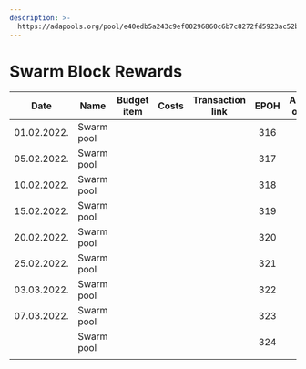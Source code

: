 ```yaml
---
description: >-
  https://adapools.org/pool/e40edb5a243c9ef00296860c6b7c8272fd5923ac52b5050d68e80d9b
---
```


# Swarm Block Rewards

<table><thead><tr><th>Date</th><th>Name</th><th data-type="select">Budget item</th><th data-type="select">Costs</th><th align="center">Transaction link</th><th align="center">EPOH</th><th align="center">ADA out</th><th align="center">ADA in</th><th align="center">Balance</th></tr></thead><tbody><tr><td>01.02.2022.</td><td>Swarm pool</td><td></td><td></td><td align="center"></td><td align="center">316</td><td align="center"></td><td align="center">558.548335</td><td align="center"></td></tr><tr><td>05.02.2022.</td><td>Swarm pool</td><td></td><td></td><td align="center"></td><td align="center">317</td><td align="center"></td><td align="center">642.138759</td><td align="center"></td></tr><tr><td>10.02.2022.</td><td>Swarm pool</td><td></td><td></td><td align="center"></td><td align="center">318</td><td align="center"></td><td align="center">410.393649</td><td align="center"></td></tr><tr><td>15.02.2022.</td><td>Swarm pool</td><td></td><td></td><td align="center"></td><td align="center">319</td><td align="center"></td><td align="center">451.811804</td><td align="center"></td></tr><tr><td>20.02.2022.</td><td>Swarm pool</td><td></td><td></td><td align="center"></td><td align="center">320</td><td align="center"></td><td align="center">451.054287</td><td align="center"></td></tr><tr><td>25.02.2022.</td><td>Swarm pool</td><td></td><td></td><td align="center"></td><td align="center">321</td><td align="center"></td><td align="center">429.288303</td><td align="center"></td></tr><tr><td>03.03.2022.</td><td>Swarm pool</td><td></td><td></td><td align="center"></td><td align="center">322</td><td align="center"></td><td align="center">490.379656</td><td align="center"></td></tr><tr><td>07.03.2022.</td><td>Swarm pool</td><td></td><td></td><td align="center"></td><td align="center">323</td><td align="center"></td><td align="center">489.174834</td><td align="center"></td></tr><tr><td></td><td>Swarm pool</td><td></td><td></td><td align="center"></td><td align="center">324</td><td align="center"></td><td align="center"></td><td align="center"></td></tr><tr><td></td><td></td><td></td><td></td><td align="center"></td><td align="center"></td><td align="center"></td><td align="center"></td><td align="center"></td></tr></tbody></table>
